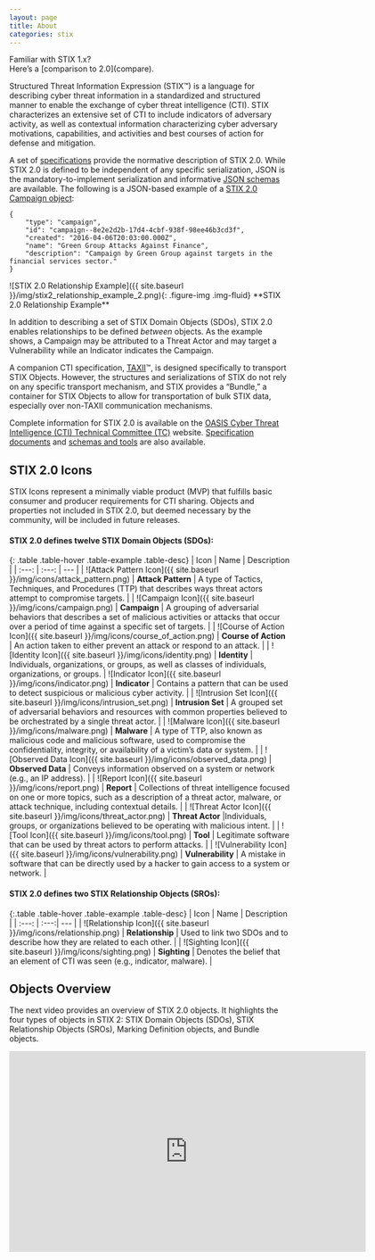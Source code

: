 ```yaml
---
layout: page
title: About
categories: stix
---
```


<div class="well info-box" markdown="span">Familiar with STIX 1.x?<br/> Here’s a [comparison to 2.0](compare).</div>

Structured Threat Information Expression (STIX™) is a language for describing cyber threat information in a standardized and structured manner to enable the exchange of cyber threat intelligence (CTI). STIX characterizes an extensive set of CTI to include indicators of adversary activity, as well as contextual information characterizing cyber adversary motivations, capabilities, and activities and best courses of action for defense and mitigation.

A set of [specifications](https://docs.google.com/document/d/1yvqWaPPnPW-2NiVCLqzRszcx91ffMowfT5MmE9Nsy_w/edit#heading=h.t32x0azc539r) provide the normative description of STIX 2.0. While STIX 2.0 is defined to be independent of any specific serialization, JSON is the mandatory-to-implement serialization and informative [JSON schemas](https://github.com/oasis-open/cti-stix2-json-schemas) are available. The following is a JSON-based example of a [STIX 2.0 Campaign object](https://docs.google.com/document/d/1S5XhY6F5OT599b0OuHtUf8IBzFvNY8RysFHIj93DgsY/edit#heading=h.pcpvfz4ik6d6):

```
{  
    "type": "campaign",  
    "id": "campaign--8e2e2d2b-17d4-4cbf-938f-98ee46b3cd3f",  
    "created": "2016-04-06T20:03:00.000Z",  
    "name": "Green Group Attacks Against Finance",  
    "description": "Campaign by Green Group against targets in the financial services sector."  
}
```

<div class="figure pull-right text-center" markdown="span">
![STIX 2.0 Relationship Example]({{ site.baseurl }}/img/stix2_relationship_example_2.png){: .figure-img .img-fluid}
**STIX 2.0 Relationship Example**
</div>

In addition to describing a set of STIX Domain Objects (SDOs), STIX 2.0 enables relationships to be defined *between* objects. As the example shows, a Campaign may be attributed to a Threat Actor and may target a Vulnerability while an Indicator indicates the Campaign.

A companion CTI specification, [TAXII](https://docs.google.com/document/d/1yvqWaPPnPW-2NiVCLqzRszcx91ffMowfT5MmE9Nsy_w/edit?pref=2&pli=1)™, is designed specifically to transport STIX Objects. However, the structures and serializations of STIX do not rely on any specific transport mechanism, and STIX provides a “Bundle,” a container for STIX Objects to allow for transportation of bulk STIX data, especially over non-TAXII communication mechanisms.

Complete information for STIX 2.0 is available on the [OASIS Cyber Threat Intelligence (CTI) Technical Committee (TC)](https://www.oasis-open.org/committees/tc_home.php?wg_abbrev=cti) website. [Specification documents](https://docs.google.com/document/d/1yvqWaPPnPW-2NiVCLqzRszcx91ffMowfT5MmE9Nsy_w/edit?pref=2&pli=1) and [schemas and tools](https://www.oasis-open.org/committees/tc_home.php?wg_abbrev=cti#openrepo) are also available.

## STIX 2.0 Icons

STIX Icons represent a minimally viable product (MVP) that fulfills basic consumer and producer requirements for CTI sharing. Objects and properties not included in STIX 2.0, but deemed necessary by the community, will be included in future releases.

#### STIX 2.0 defines twelve STIX Domain Objects (SDOs):

{: .table .table-hover .table-example .table-desc}
| Icon | Name | Description |
| :---: | :---: | --- |
| ![Attack Pattern Icon]({{ site.baseurl }}/img/icons/attack_pattern.png) | **Attack Pattern** | A type of Tactics, Techniques, and Procedures (TTP) that describes ways threat actors attempt to compromise targets. |
| ![Campaign Icon]({{ site.baseurl }}/img/icons/campaign.png) | **Campaign** | A grouping of adversarial behaviors that describes a set of malicious activities or attacks that occur over a period of time against a specific set of targets. |
| ![Course of Action Icon]({{ site.baseurl }}/img/icons/course_of_action.png) | **Course of Action** | An action taken to either prevent an attack or respond to an attack. |
| ![Identity Icon]({{ site.baseurl }}/img/icons/identity.png) | **Identity** | Individuals, organizations, or groups, as well as classes of individuals, organizations, or groups. 
| ![Indicator Icon]({{ site.baseurl }}/img/icons/indicator.png) | **Indicator** | Contains a pattern that can be used to detect suspicious or malicious cyber activity. |
| ![Intrusion Set Icon]({{ site.baseurl }}/img/icons/intrusion_set.png) | **Intrusion Set** | A grouped set of adversarial behaviors and resources with common properties believed to be orchestrated by a single threat actor. |
| ![Malware Icon]({{ site.baseurl }}/img/icons/malware.png) | **Malware** | A type of TTP, also known as malicious code and malicious software, used to compromise the confidentiality, integrity, or availability of a victim’s data or system. |
| ![Observed Data Icon]({{ site.baseurl }}/img/icons/observed_data.png) | **Observed Data** | Conveys information observed on a system or network (e.g., an IP address). |
| ![Report Icon]({{ site.baseurl }}/img/icons/report.png) | **Report** | Collections of threat intelligence focused on one or more topics, such as a description of a threat actor, malware, or attack technique, including contextual details. |
| ![Threat Actor Icon]({{ site.baseurl }}/img/icons/threat_actor.png) | **Threat Actor** |Individuals, groups, or organizations believed to be operating with malicious intent. |
| ![Tool Icon]({{ site.baseurl }}/img/icons/tool.png) | **Tool** | Legitimate software that can be used by threat actors to perform attacks. |
| ![Vulnerability Icon]({{ site.baseurl }}/img/icons/vulnerability.png) | **Vulnerability** | A mistake in software that can be directly used by a hacker to gain access to a system or network. |

#### STIX 2.0 defines two STIX Relationship Objects (SROs):

{:.table .table-hover .table-example .table-desc}
| Icon | Name | Description |
| :---: | :---:| --- |
| ![Relationship Icon]({{ site.baseurl }}/img/icons/relationship.png) | **Relationship** | Used to link two SDOs and to describe how they are related to each other. |
| ![Sighting Icon]({{ site.baseurl }}/img/icons/sighting.png) | **Sighting** | Denotes the belief that an element of CTI was seen (e.g., indicator, malware). |

Objects Overview
----------------

The next video provides an overview of STIX 2.0 objects. It highlights the four types of objects in STIX 2: STIX Domain Objects (SDOs), STIX Relationship Objects (SROs), Marking Definition objects, and Bundle objects.

<div class="video-wrapper">
    <div class="video-container">
        <iframe src="https://www.youtube.com/embed/iAnd3rApMcA?ecver=2" width="640" height="360" frameborder="0"></iframe>
    </div>
    <!-- /video --><br><br>
</div>
<!-- /video-wrapper -->